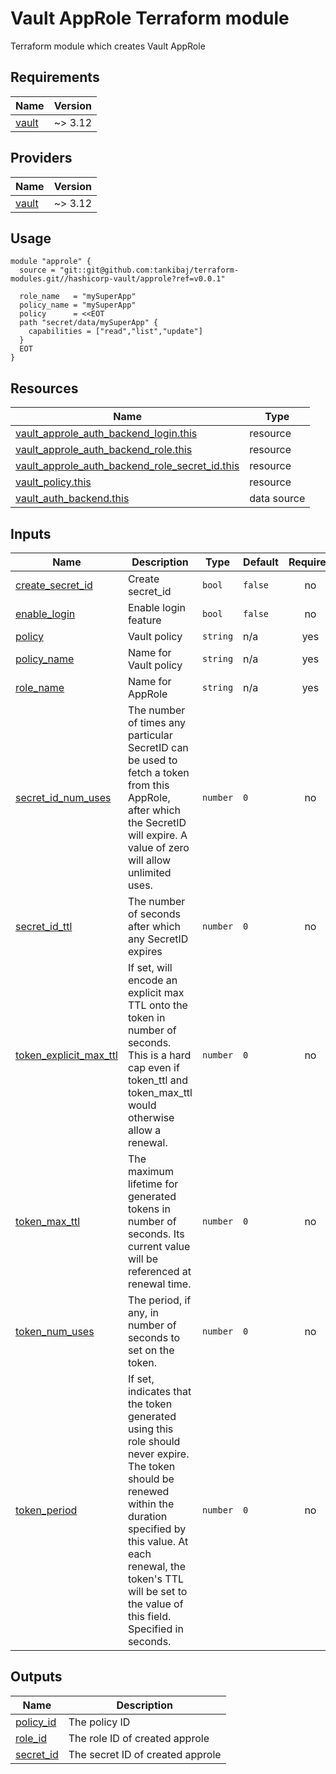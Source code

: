 # Vault AppRole Terraform module

Terraform module which creates Vault AppRole

## Requirements

| Name | Version |
|------|---------|
| <a name="requirement_vault"></a> [vault](#requirement\_vault) | ~> 3.12 |

## Providers

| Name | Version |
|------|---------|
| <a name="provider_vault"></a> [vault](#provider\_vault) | ~> 3.12 |


## Usage

```hcl
module "approle" {
  source = "git::git@github.com:tankibaj/terraform-modules.git//hashicorp-vault/approle?ref=v0.0.1"

  role_name   = "mySuperApp"
  policy_name = "mySuperApp"
  policy      = <<EOT
  path "secret/data/mySuperApp" {
    capabilities = ["read","list","update"]
  }
  EOT
}
```

## Resources

| Name | Type |
|------|------|
| [vault_approle_auth_backend_login.this](https://registry.terraform.io/providers/hashicorp/vault/latest/docs/resources/approle_auth_backend_login) | resource |
| [vault_approle_auth_backend_role.this](https://registry.terraform.io/providers/hashicorp/vault/latest/docs/resources/approle_auth_backend_role) | resource |
| [vault_approle_auth_backend_role_secret_id.this](https://registry.terraform.io/providers/hashicorp/vault/latest/docs/resources/approle_auth_backend_role_secret_id) | resource |
| [vault_policy.this](https://registry.terraform.io/providers/hashicorp/vault/latest/docs/resources/policy) | resource |
| [vault_auth_backend.this](https://registry.terraform.io/providers/hashicorp/vault/latest/docs/data-sources/auth_backend) | data source |

## Inputs

| Name | Description | Type | Default | Required |
|------|-------------|------|---------|:--------:|
| <a name="input_create_secret_id"></a> [create\_secret\_id](#input\_create\_secret\_id) | Create secret\_id | `bool` | `false` | no |
| <a name="input_enable_login"></a> [enable\_login](#input\_enable\_login) | Enable login feature | `bool` | `false` | no |
| <a name="input_policy"></a> [policy](#input\_policy) | Vault policy | `string` | n/a | yes |
| <a name="input_policy_name"></a> [policy\_name](#input\_policy\_name) | Name for Vault policy | `string` | n/a | yes |
| <a name="input_role_name"></a> [role\_name](#input\_role\_name) | Name for AppRole | `string` | n/a | yes |
| <a name="input_secret_id_num_uses"></a> [secret\_id\_num\_uses](#input\_secret\_id\_num\_uses) | The number of times any particular SecretID can be used to fetch a token from this AppRole, after which the SecretID will expire. A value of zero will allow unlimited uses. | `number` | `0` | no |
| <a name="input_secret_id_ttl"></a> [secret\_id\_ttl](#input\_secret\_id\_ttl) | The number of seconds after which any SecretID expires | `number` | `0` | no |
| <a name="input_token_explicit_max_ttl"></a> [token\_explicit\_max\_ttl](#input\_token\_explicit\_max\_ttl) | If set, will encode an explicit max TTL onto the token in number of seconds. This is a hard cap even if token\_ttl and token\_max\_ttl would otherwise allow a renewal. | `number` | `0` | no |
| <a name="input_token_max_ttl"></a> [token\_max\_ttl](#input\_token\_max\_ttl) | The maximum lifetime for generated tokens in number of seconds. Its current value will be referenced at renewal time. | `number` | `0` | no |
| <a name="input_token_num_uses"></a> [token\_num\_uses](#input\_token\_num\_uses) | The period, if any, in number of seconds to set on the token. | `number` | `0` | no |
| <a name="input_token_period"></a> [token\_period](#input\_token\_period) | If set, indicates that the token generated using this role should never expire. The token should be renewed within the duration specified by this value. At each renewal, the token's TTL will be set to the value of this field. Specified in seconds. | `number` | `0` | no |

## Outputs

| Name | Description |
|------|-------------|
| <a name="output_policy_id"></a> [policy\_id](#output\_policy\_id) | The policy ID |
| <a name="output_role_id"></a> [role\_id](#output\_role\_id) | The role ID of created approle |
| <a name="output_secret_id"></a> [secret\_id](#output\_secret\_id) | The secret ID of created approle |
